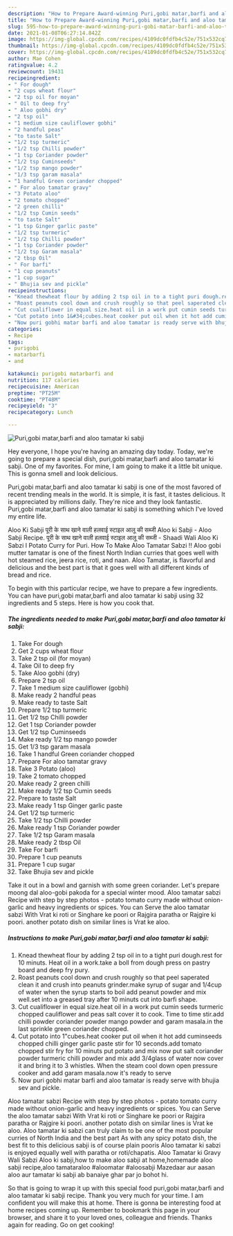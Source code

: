 ```yaml
---
description: "How to Prepare Award-winning Puri,gobi matar,barfi and aloo tamatar ki sabji"
title: "How to Prepare Award-winning Puri,gobi matar,barfi and aloo tamatar ki sabji"
slug: 595-how-to-prepare-award-winning-puri-gobi-matar-barfi-and-aloo-tamatar-ki-sabji
date: 2021-01-08T06:27:14.842Z
image: https://img-global.cpcdn.com/recipes/4109dc0fdfb4c52e/751x532cq70/purigobi-matarbarfi-and-aloo-tamatar-ki-sabji-recipe-main-photo.jpg
thumbnail: https://img-global.cpcdn.com/recipes/4109dc0fdfb4c52e/751x532cq70/purigobi-matarbarfi-and-aloo-tamatar-ki-sabji-recipe-main-photo.jpg
cover: https://img-global.cpcdn.com/recipes/4109dc0fdfb4c52e/751x532cq70/purigobi-matarbarfi-and-aloo-tamatar-ki-sabji-recipe-main-photo.jpg
author: Mae Cohen
ratingvalue: 4.2
reviewcount: 19431
recipeingredient:
- " For dough"
- "2 cups wheat flour"
- "2 tsp oil for moyan"
- " Oil to deep fry"
- " Aloo gobhi dry"
- "2 tsp oil"
- "1 medium size cauliflower gobhi"
- "2 handful peas"
- "to taste Salt"
- "1/2 tsp turmeric"
- "1/2 tsp Chilli powder"
- "1 tsp Coriander powder"
- "1/2 tsp Cuminseeds"
- "1/2 tsp mango powder"
- "1/3 tsp garam masala"
- "1 handful Green coriander chopped"
- " For aloo tamatar gravy"
- "3 Potato aloo"
- "2 tomato chopped"
- "2 green chilli"
- "1/2 tsp Cumin seeds"
- "to taste Salt"
- "1 tsp Ginger garlic paste"
- "1/2 tsp turmeric"
- "1/2 tsp Chilli powder"
- "1 tsp Coriander powder"
- "1/2 tsp Garam masala"
- "2 tbsp Oil"
- " For barfi"
- "1 cup peanuts"
- "1 cup sugar"
- " Bhujia sev and pickle"
recipeinstructions:
- "Knead thewheat flour by adding 2 tsp oil in to a tight puri dough.rest for 10 minuts. Heat oil in a work.take a boll from dough press on pastry board and deep fry pury."
- "Roast peanuts cool down and crush roughly so that peel saperated clean it and crush into peanuts grinder.make syrup of sugar and 1/4cup of water when the syrup starts to boil add peanut powder and mix well.set into a greased tray after 10 minuts cut into barfi shape."
- "Cut cualiflower in equal size.heat oil in a work put cumin seeds turmeric chopped cauliflower and peas salt cover it to cook. Time to time stir.add chilli powder coriander powder mango powder and garam masala.in the last sprinkle green coriander chopped."
- "Cut potato into 1&#34;cubes.heat cooker put oil when it hot add cuminseeds chopped chilli ginger garlic paste stir for 10 seconds.add tomato chopped stir fry for 10 minuts put potato and mix now put salt coriander powder turmeric chilli powder and mix add 3/4glass of water now cover it and bring it to 3 whistles. When the steam cool down open pressure cooker and add garam masala.now it&#39;s ready to serve"
- "Now puri gobhi matar barfi and aloo tamatar is ready serve with bhujia sev and pickle."
categories:
- Recipe
tags:
- purigobi
- matarbarfi
- and

katakunci: purigobi matarbarfi and 
nutrition: 117 calories
recipecuisine: American
preptime: "PT25M"
cooktime: "PT48M"
recipeyield: "3"
recipecategory: Lunch

---
```



![Puri,gobi matar,barfi and aloo tamatar ki sabji](https://img-global.cpcdn.com/recipes/4109dc0fdfb4c52e/751x532cq70/purigobi-matarbarfi-and-aloo-tamatar-ki-sabji-recipe-main-photo.jpg)

Hey everyone, I hope you're having an amazing day today. Today, we're going to prepare a special dish, puri,gobi matar,barfi and aloo tamatar ki sabji. One of my favorites. For mine, I am going to make it a little bit unique. This is gonna smell and look delicious.

Puri,gobi matar,barfi and aloo tamatar ki sabji is one of the most favored of recent trending meals in the world. It is simple, it is fast, it tastes delicious. It is appreciated by millions daily. They're nice and they look fantastic. Puri,gobi matar,barfi and aloo tamatar ki sabji is something which I've loved my entire life.

Aloo Ki Sabji पूरी के साथ खाने वाली हलवाई स्टाइल आलू की सब्जी Aloo ki Sabji - Aloo Sabji Recipe. पूरी के साथ खाने वाली हलवाई स्टाइल आलू की सब्जी - Shaadi Wali Aloo Ki Sabzi I Potato Curry for Puri. How To Make Aloo Tamatar Sabzi !! Aloo gobi mutter tamatar is one of the finest North Indian curries that goes well with hot steamed rice, jeera rice, roti, and naan. Aloo Tamatar, is flavorful and delicious and the best part is that it goes well with all different kinds of bread and rice.


To begin with this particular recipe, we have to prepare a few ingredients. You can have puri,gobi matar,barfi and aloo tamatar ki sabji using 32 ingredients and 5 steps. Here is how you cook that.

<!--inarticleads1-->

##### The ingredients needed to make Puri,gobi matar,barfi and aloo tamatar ki sabji:

1. Take  For dough
1. Get 2 cups wheat flour
1. Take 2 tsp oil (for moyan)
1. Take  Oil to deep fry
1. Take  Aloo gobhi (dry)
1. Prepare 2 tsp oil
1. Take 1 medium size cauliflower (gobhi)
1. Make ready 2 handful peas
1. Make ready to taste Salt
1. Prepare 1/2 tsp turmeric
1. Get 1/2 tsp Chilli powder
1. Get 1 tsp Coriander powder
1. Get 1/2 tsp Cuminseeds
1. Make ready 1/2 tsp mango powder
1. Get 1/3 tsp garam masala
1. Take 1 handful Green coriander chopped
1. Prepare  For aloo tamatar gravy
1. Take 3 Potato (aloo)
1. Take 2 tomato chopped
1. Make ready 2 green chilli
1. Make ready 1/2 tsp Cumin seeds
1. Prepare to taste Salt
1. Make ready 1 tsp Ginger garlic paste
1. Get 1/2 tsp turmeric
1. Take 1/2 tsp Chilli powder
1. Make ready 1 tsp Coriander powder
1. Take 1/2 tsp Garam masala
1. Make ready 2 tbsp Oil
1. Take  For barfi
1. Prepare 1 cup peanuts
1. Prepare 1 cup sugar
1. Take  Bhujia sev and pickle


Take it out in a bowl and garnish with some green coriander. Let&#39;s prepare moong dal aloo-gobi pakoda for a special winter mood. Aloo tamatar sabzi Recipe with step by step photos - potato tomato curry made without onion-garlic and heavy ingredients or spices. You can Serve the aloo tamatar sabzi With Vrat ki roti or Singhare ke poori or Rajgira paratha or Rajgire ki poori. another potato dish on similar lines is Vrat ke aloo. 

<!--inarticleads2-->

##### Instructions to make Puri,gobi matar,barfi and aloo tamatar ki sabji:

1. Knead thewheat flour by adding 2 tsp oil in to a tight puri dough.rest for 10 minuts. Heat oil in a work.take a boll from dough press on pastry board and deep fry pury.
1. Roast peanuts cool down and crush roughly so that peel saperated clean it and crush into peanuts grinder.make syrup of sugar and 1/4cup of water when the syrup starts to boil add peanut powder and mix well.set into a greased tray after 10 minuts cut into barfi shape.
1. Cut cualiflower in equal size.heat oil in a work put cumin seeds turmeric chopped cauliflower and peas salt cover it to cook. Time to time stir.add chilli powder coriander powder mango powder and garam masala.in the last sprinkle green coriander chopped.
1. Cut potato into 1&#34;cubes.heat cooker put oil when it hot add cuminseeds chopped chilli ginger garlic paste stir for 10 seconds.add tomato chopped stir fry for 10 minuts put potato and mix now put salt coriander powder turmeric chilli powder and mix add 3/4glass of water now cover it and bring it to 3 whistles. When the steam cool down open pressure cooker and add garam masala.now it&#39;s ready to serve
1. Now puri gobhi matar barfi and aloo tamatar is ready serve with bhujia sev and pickle.


Aloo tamatar sabzi Recipe with step by step photos - potato tomato curry made without onion-garlic and heavy ingredients or spices. You can Serve the aloo tamatar sabzi With Vrat ki roti or Singhare ke poori or Rajgira paratha or Rajgire ki poori. another potato dish on similar lines is Vrat ke aloo. Aloo tamatar ki sabzi can truly claim to be one of the most popular curries of North India and the best part As with any spicy potato dish, the best fit to this delicious sabji is of course plain pooris Aloo tamatar ki sabzi is enjoyed equally well with paratha or roti/chapatis. Aloo Tamatar ki Gravy Wali Sabzi Aloo ki sabji,how to make aloo sabji at home,homemade aloo sabji recipe,aloo tamataraloo #aloomatar #aloosabji Mazedaar aur aasan aloo aur tamatar ki sabji ab banaiye ghar par jo bohot hi. 

So that is going to wrap it up with this special food puri,gobi matar,barfi and aloo tamatar ki sabji recipe. Thank you very much for your time. I am confident you will make this at home. There is gonna be interesting food at home recipes coming up. Remember to bookmark this page in your browser, and share it to your loved ones, colleague and friends. Thanks again for reading. Go on get cooking!
